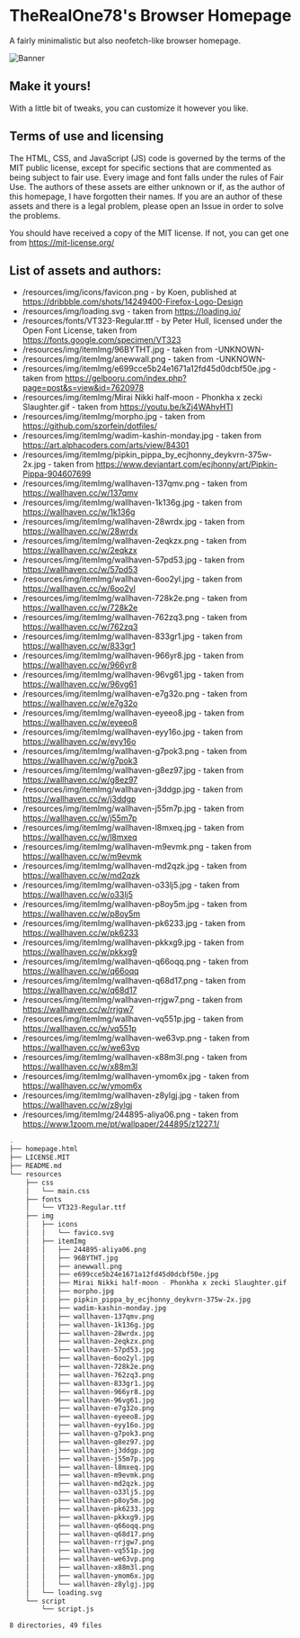# TheRealOne78's Browser Homepage

A fairly minimalistic but also neofetch-like browser homepage.

![Banner](https://i.imgur.com/T0lAxPA.png)

## Make it yours!

With a little bit of tweaks, you can customize it however you like.

## Terms of use and licensing

The HTML, CSS, and JavaScript (JS) code is governed by the terms of the MIT public license, except for specific sections that are commented as being subject to fair use. Every image and font falls under the rules of Fair Use. The authors of these assets are either unknown or if, as the author of this homepage, I have forgotten their names. If you are an author of these assets and there is a legal problem, please open an Issue in order to solve the problems.

You should have received a copy of the MIT license. If not, you can get one from https://mit-license.org/

## List of assets and authors:

* /resources/img/icons/favicon.png - by Koen, published at https://dribbble.com/shots/14249400-Firefox-Logo-Design 
* /resources/img/loading.svg - taken from https://loading.io/
* /resources/fonts/VT323-Regular.ttf - by Peter Hull, licensed under the Open Font License, taken from https://fonts.google.com/specimen/VT323 
* /resources/img/itemImg/96BYTHT.jpg - taken from -UNKNOWN-
* /resources/img/itemImg/anewwall.png - taken from -UNKNOWN-
* /resources/img/itemImg/e699cce5b24e1671a12fd45d0dcbf50e.jpg - taken from https://gelbooru.com/index.php?page=post&s=view&id=7620978
* /resources/img/itemImg/Mirai Nikki half-moon - Phonkha x zecki Slaughter.gif - taken from https://youtu.be/kZj4WAhyHTI
* /resources/img/itemImg/morpho.jpg - taken from https://github.com/szorfein/dotfiles/
* /resources/img/itemImg/wadim-kashin-monday.jpg - taken from https://art.alphacoders.com/arts/view/84301
* /resources/img/itemImg/pipkin_pippa_by_ecjhonny_deykvrn-375w-2x.jpg - taken from https://www.deviantart.com/ecjhonny/art/Pipkin-Pippa-904607699
* /resources/img/itemImg/wallhaven-137qmv.png - taken from https://wallhaven.cc/w/137qmv
* /resources/img/itemImg/wallhaven-1k136g.jpg - taken from https://wallhaven.cc/w/1k136g
* /resources/img/itemImg/wallhaven-28wrdx.jpg - taken from https://wallhaven.cc/w/28wrdx
* /resources/img/itemImg/wallhaven-2eqkzx.png - taken from https://wallhaven.cc/w/2eqkzx
* /resources/img/itemImg/wallhaven-57pd53.jpg - taken from https://wallhaven.cc/w/57pd53
* /resources/img/itemImg/wallhaven-6oo2yl.jpg - taken from https://wallhaven.cc/w/6oo2yl
* /resources/img/itemImg/wallhaven-728k2e.png - taken from https://wallhaven.cc/w/728k2e
* /resources/img/itemImg/wallhaven-762zq3.png - taken from https://wallhaven.cc/w/762zq3
* /resources/img/itemImg/wallhaven-833gr1.jpg - taken from https://wallhaven.cc/w/833gr1
* /resources/img/itemImg/wallhaven-966yr8.jpg - taken from https://wallhaven.cc/w/966yr8
* /resources/img/itemImg/wallhaven-96vg61.jpg - taken from https://wallhaven.cc/w/96vg61
* /resources/img/itemImg/wallhaven-e7g32o.png - taken from https://wallhaven.cc/w/e7g32o
* /resources/img/itemImg/wallhaven-eyeeo8.jpg - taken from https://wallhaven.cc/w/eyeeo8
* /resources/img/itemImg/wallhaven-eyy16o.jpg - taken from https://wallhaven.cc/w/eyy16o
* /resources/img/itemImg/wallhaven-g7pok3.png - taken from https://wallhaven.cc/w/g7pok3
* /resources/img/itemImg/wallhaven-g8ez97.jpg - taken from https://wallhaven.cc/w/g8ez97
* /resources/img/itemImg/wallhaven-j3ddgp.jpg - taken from https://wallhaven.cc/w/j3ddgp
* /resources/img/itemImg/wallhaven-j55m7p.jpg - taken from https://wallhaven.cc/w/j55m7p
* /resources/img/itemImg/wallhaven-l8mxeq.jpg - taken from https://wallhaven.cc/w/l8mxeq
* /resources/img/itemImg/wallhaven-m9evmk.png - taken from https://wallhaven.cc/w/m9evmk
* /resources/img/itemImg/wallhaven-md2qzk.jpg - taken from https://wallhaven.cc/w/md2qzk
* /resources/img/itemImg/wallhaven-o33lj5.jpg - taken from https://wallhaven.cc/w/o33lj5
* /resources/img/itemImg/wallhaven-p8oy5m.jpg - taken from https://wallhaven.cc/w/p8oy5m
* /resources/img/itemImg/wallhaven-pk6233.jpg - taken from https://wallhaven.cc/w/pk6233
* /resources/img/itemImg/wallhaven-pkkxg9.jpg - taken from https://wallhaven.cc/w/pkkxg9
* /resources/img/itemImg/wallhaven-q66oqq.png - taken from https://wallhaven.cc/w/q66oqq
* /resources/img/itemImg/wallhaven-q68d17.png - taken from https://wallhaven.cc/w/q68d17
* /resources/img/itemImg/wallhaven-rrjgw7.png - taken from https://wallhaven.cc/w/rrjgw7
* /resources/img/itemImg/wallhaven-vq551p.jpg - taken from https://wallhaven.cc/w/vq551p
* /resources/img/itemImg/wallhaven-we63vp.png - taken from https://wallhaven.cc/w/we63vp
* /resources/img/itemImg/wallhaven-x88m3l.png - taken from https://wallhaven.cc/w/x88m3l
* /resources/img/itemImg/wallhaven-ymom6x.jpg - taken from https://wallhaven.cc/w/ymom6x
* /resources/img/itemImg/wallhaven-z8ylgj.jpg - taken from https://wallhaven.cc/w/z8ylgj
* /resources/img/itemImg/244895-aliya06.png - taken from https://www.1zoom.me/pt/wallpaper/244895/z1227.1/

```bash
.
├── homepage.html
├── LICENSE.MIT
├── README.md
└── resources
    ├── css
    │   └── main.css
    ├── fonts
    │   └── VT323-Regular.ttf
    ├── img
    │   ├── icons
    │   │   └── favico.svg
    │   ├── itemImg
    │   │   ├── 244895-aliya06.png
    │   │   ├── 96BYTHT.jpg
    │   │   ├── anewwall.png
    │   │   ├── e699cce5b24e1671a12fd45d0dcbf50e.jpg
    │   │   ├── Mirai Nikki half-moon - Phonkha x zecki Slaughter.gif
    │   │   ├── morpho.jpg
    │   │   ├── pipkin_pippa_by_ecjhonny_deykvrn-375w-2x.jpg
    │   │   ├── wadim-kashin-monday.jpg
    │   │   ├── wallhaven-137qmv.png
    │   │   ├── wallhaven-1k136g.jpg
    │   │   ├── wallhaven-28wrdx.jpg
    │   │   ├── wallhaven-2eqkzx.png
    │   │   ├── wallhaven-57pd53.jpg
    │   │   ├── wallhaven-6oo2yl.jpg
    │   │   ├── wallhaven-728k2e.png
    │   │   ├── wallhaven-762zq3.png
    │   │   ├── wallhaven-833gr1.jpg
    │   │   ├── wallhaven-966yr8.jpg
    │   │   ├── wallhaven-96vg61.jpg
    │   │   ├── wallhaven-e7g32o.png
    │   │   ├── wallhaven-eyeeo8.jpg
    │   │   ├── wallhaven-eyy16o.jpg
    │   │   ├── wallhaven-g7pok3.png
    │   │   ├── wallhaven-g8ez97.jpg
    │   │   ├── wallhaven-j3ddgp.jpg
    │   │   ├── wallhaven-j55m7p.jpg
    │   │   ├── wallhaven-l8mxeq.jpg
    │   │   ├── wallhaven-m9evmk.png
    │   │   ├── wallhaven-md2qzk.jpg
    │   │   ├── wallhaven-o33lj5.jpg
    │   │   ├── wallhaven-p8oy5m.jpg
    │   │   ├── wallhaven-pk6233.jpg
    │   │   ├── wallhaven-pkkxg9.jpg
    │   │   ├── wallhaven-q66oqq.png
    │   │   ├── wallhaven-q68d17.png
    │   │   ├── wallhaven-rrjgw7.png
    │   │   ├── wallhaven-vq551p.jpg
    │   │   ├── wallhaven-we63vp.png
    │   │   ├── wallhaven-x88m3l.png
    │   │   ├── wallhaven-ymom6x.jpg
    │   │   └── wallhaven-z8ylgj.jpg
    │   └── loading.svg
    └── script
        └── script.js

8 directories, 49 files
```
